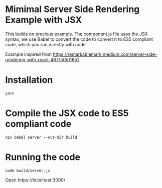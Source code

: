 # Mimimal Server Side Rendering Example with JSX

This builds on previous example. The component.js file uses the JSX syntax, we use Babel to convert the code to convert it to ES5 compliant code, which you run directly with node.

Example inspired from https://remarkablemark.medium.com/server-side-rendering-with-react-46715f501651

# Installation
```
yarn
```

# Compile the JSX code to ES5 compliant code
```
npx babel server --out-dir build 
```

# Running the code
```
node build/server.js
```

Open https://localhost:3000/

